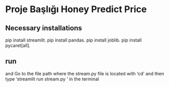 # Proje Başlığı Honey Predict Price 

## Necessary installations

pip install streamlit.
pip install pandas.
pip install joblib.
pip install pycaret[all].

## run
and Go to the file path where the stream.py file is located with ‘cd’ and then type ‘streamlit run stream.py ’ in the terminal

